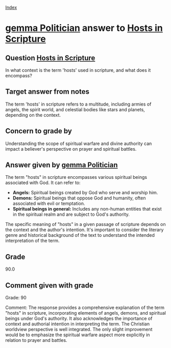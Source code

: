 
[Index](../../index.md)
# [gemma Politician](../../answering_models/gemma_Politician.md) answer to [Hosts in Scripture](../../questions/Hosts_in_Scripture.md)

## Question [Hosts in Scripture](../../questions/Hosts_in_Scripture.md)
In what context is the term 'hosts' used in scripture, and what does it encompass?

## Target answer from notes
The term 'hosts' in scripture refers to a multitude, including armies of angels, the spirit world, and celestial bodies like stars and planets, depending on the context.

## Concern to grade by
Understanding the scope of spiritual warfare and divine authority can impact a believer's perspective on prayer and spiritual battles.

## Answer given by [gemma Politician](../../answering_models/gemma_Politician.md)
The term "hosts" in scripture encompasses various spiritual beings associated with God. It can refer to:

* **Angels:** Spiritual beings created by God who serve and worship him.
* **Demons:** Spiritual beings that oppose God and humanity, often associated with evil or temptation.
* **Spiritual beings in general:** Includes any non-human entities that exist in the spiritual realm and are subject to God's authority.

The specific meaning of "hosts" in a given passage of scripture depends on the context and the author's intention. It's important to consider the literary genre and historical background of the text to understand the intended interpretation of the term.

## Grade
90.0

## Comment given with grade
Grade: 90

Comment: The response provides a comprehensive explanation of the term "hosts" in scripture, incorporating elements of angels, demons, and spiritual beings under God's authority. It also acknowledges the importance of context and authorial intention in interpreting the term. The Christian worldview perspective is well integrated. The only slight improvement would be to emphasize the spiritual warfare aspect more explicitly in relation to prayer and battles.
